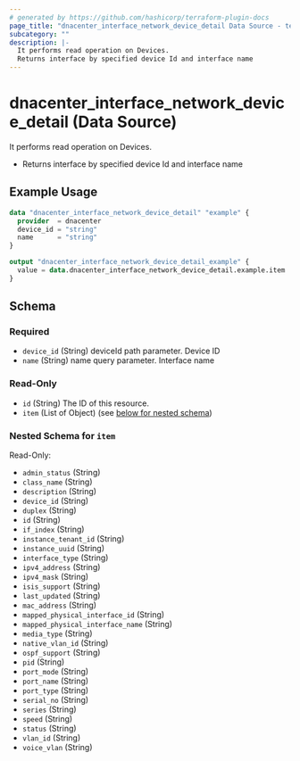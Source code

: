 ```yaml
---
# generated by https://github.com/hashicorp/terraform-plugin-docs
page_title: "dnacenter_interface_network_device_detail Data Source - terraform-provider-dnacenter"
subcategory: ""
description: |-
  It performs read operation on Devices.
  Returns interface by specified device Id and interface name
---
```


# dnacenter_interface_network_device_detail (Data Source)

It performs read operation on Devices.

- Returns interface by specified device Id and interface name

## Example Usage

```terraform
data "dnacenter_interface_network_device_detail" "example" {
  provider  = dnacenter
  device_id = "string"
  name      = "string"
}

output "dnacenter_interface_network_device_detail_example" {
  value = data.dnacenter_interface_network_device_detail.example.item
}
```

<!-- schema generated by tfplugindocs -->
## Schema

### Required

- `device_id` (String) deviceId path parameter. Device ID
- `name` (String) name query parameter. Interface name

### Read-Only

- `id` (String) The ID of this resource.
- `item` (List of Object) (see [below for nested schema](#nestedatt--item))

<a id="nestedatt--item"></a>
### Nested Schema for `item`

Read-Only:

- `admin_status` (String)
- `class_name` (String)
- `description` (String)
- `device_id` (String)
- `duplex` (String)
- `id` (String)
- `if_index` (String)
- `instance_tenant_id` (String)
- `instance_uuid` (String)
- `interface_type` (String)
- `ipv4_address` (String)
- `ipv4_mask` (String)
- `isis_support` (String)
- `last_updated` (String)
- `mac_address` (String)
- `mapped_physical_interface_id` (String)
- `mapped_physical_interface_name` (String)
- `media_type` (String)
- `native_vlan_id` (String)
- `ospf_support` (String)
- `pid` (String)
- `port_mode` (String)
- `port_name` (String)
- `port_type` (String)
- `serial_no` (String)
- `series` (String)
- `speed` (String)
- `status` (String)
- `vlan_id` (String)
- `voice_vlan` (String)


